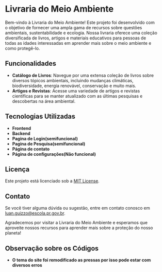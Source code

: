 # Livraria do Meio Ambiente 

Bem-vindo à Livraria do Meio Ambiente! Este projeto foi desenvolvido com o objetivo de fornecer uma ampla gama de recursos sobre questões ambientais, sustentabilidade e ecologia. Nossa livraria oferece uma coleção diversificada de livros, artigos e materiais educativos para pessoas de todas as idades interessadas em aprender mais sobre o meio ambiente e como protegê-lo. 

## Funcionalidades 

- **Catálogo de Livros**: Navegue por uma extensa coleção de livros sobre diversos tópicos ambientais, incluindo mudanças climáticas, biodiversidade, energia renovável, conservação e muito mais.
- **Artigos e Revistas**: Acesse uma variedade de artigos e revistas científicas para se manter atualizado com as últimas pesquisas e descobertas na área ambiental. 

## Tecnologias Utilizadas 

- **Frontend**
- **Backend**
- **Pagina de Login(semifuncional)**
- **Pagina de Pesquisa(semifuncional)**
- **Página de contato**
- **Página de configurações(Não funcional)**

## Licença 

Este projeto está licenciado sob a [MIT License](LICENSE). 

## Contato 

Se você tiver alguma dúvida ou sugestão, entre em contato conosco em [luan.guizzo@escola.pr.gov.br](mailto:luan.guizzo@escola.pr.gov.br). 

Agradecemos por visitar a Livraria do Meio Ambiente e esperamos que aproveite nossos recursos para aprender mais sobre a proteção do nosso planeta! 

## Observação sobre os Códigos 

- **O tema do site foi remodificado as pressas por isso pode estar com diversos erros**